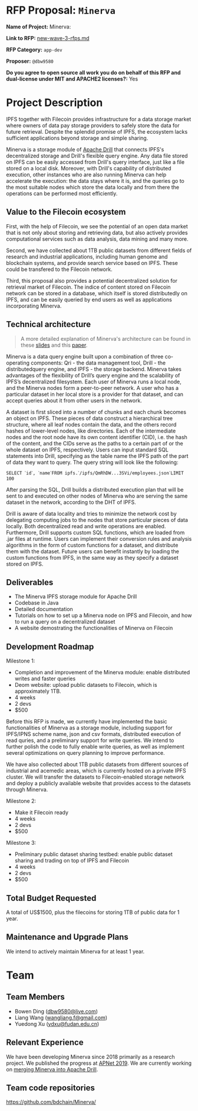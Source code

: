 # RFP Proposal: `Minerva`

**Name of Project:** Minerva: 

**Link to RFP:** [new-wave-3-rfps.md](new-wave-3-rfps.md#expert-use-of-large-data-archives)

**RFP Category:** `app-dev`

**Proposer:** `@dbw9580`

**Do you agree to open source all work you do on behalf of this RFP and dual-license under MIT and APACHE2 licenses?:** Yes

# Project Description

IPFS together with Filecoin provides infrastructure for a data storage market where owners of data pay storage providers to safely store the data for future retrieval. Despite the splendid promise of IPFS, the ecosystem lacks sufficient applications beyond storage and simple sharing.

Minerva is a storage module of [Apache Drill](https://drill.apache.org/) that connects IPFS's decentralized storage and Drill's flexible query engine. Any data file stored on IPFS can be easily accessed from Drill's query interface, just like a file stored on a local disk. Moreover, with Drill's capability of distributed execution, other instances who are also running Minerva can help accelerate the execution: the data stays where it is, and the queries go to the most suitable nodes which store the data locally and from there the operations can be performed most efficiently.

## Value to the Filecoin ecosystem

First, with the help of Filecoin, we see the potential of an open data market that is not only about storing and retrieving data, but also actively provides computational services such as data analysis, data mining and many more.

Second, we have collected about 1TB public datasets from different fields of research and industrial applications, including human genome and blockchain systems, and provide search service based on IPFS. These could be transfered to the Filecoin network.

Third, this proposal also provides a potential decentralized solution for retrieval market of Filecoin. The indice of content stored on Filecoin network can be stored in a database, which itself is stored distributedly on IPFS, and can be easily queried by end users as well as applications incorporating Minerva.


## Technical architecture

> A more detailed explanation of Minerva's architecture can be found in these [slides](https://www.slideshare.net/BowenDing4/minerva-ipfs-storage-plugin-for-ipfs) and this [paper](https://conferences.sigcomm.org/events/apnet2019/posters/7.pdf).

Minerva is a data query engine built upon a combination of three co-operating components: Qri - the data management tool, Drill - the distributedquery engine, and IPFS - the storage backend. Minerva takes advantages of the flexibility of Drill’s query engine and the scalability of IPFS’s decentralized filesystem. Each user of Minerva runs a local node, and the Minerva nodes form a peer-to-peer network. A user who has a particular dataset in her local store is a provider for that dataset, and can accept queries about it from other users in the network.

A dataset is first sliced into a number of chunks and each chunk becomes an object on IPFS. These pieces of data construct a hierarchical tree structure, where all leaf nodes contain the data, and the others record hashes of lower-level nodes, like directories. Each of the intermediate nodes and the root node have its own content identifier (CID), i.e. the hash of the content, and the CIDs serve as the paths to a certain part of or the whole dataset on IPFS, respectively. Users can input standard SQL statements into Drill, specifying as the table name the IPFS path of the part of data they want to query. The query string will look like the following:

```
SELECT ˋidˋ, ˋnameˋFROM ipfs.ˋ/ipfs/QmRhDW...3SVi/employees.jsonˋLIMIT 100
```

After parsing the SQL, Drill builds a distributed execution plan that will be sent to and executed on other nodes of Minerva who are serving the same dataset in the network, according to the DHT of IPFS. 

Drill is aware of data locality and tries to minimize the network cost by delegating computing jobs to the nodes that store particular pieces of data locally. Both decentralized read and write operations are enabled. Furthermore, Drill supports custom SQL functions, which are loaded from .jar files at runtime. Users can implement their conversion rules and analysis algorithms in the form of custom functions for a dataset, and distribute them with the dataset. Future users can benefit instantly by loading the custom functions from IPFS, in the same way as they specify a dataset stored on IPFS.

## Deliverables

* The Minerva IPFS storage module for Apache Drill
* Codebase in Java
* Detailed documentation
* Tutorials on how to set up a Minerva node on IPFS and Filecoin, and how to run a query on a decentralized dataset
* A website demostrating the functionalities of Minerva on Filecoin

## Development Roadmap

Milestone 1:
* Completion and improvement of the Minerva module: enable distributed writes and faster queries
* Deom website: upload public datasets to Filecoin, which is approximately 1TB.
* 4 weeks
* 2 devs
* $500

Before this RFP is made, we currently have implemented the basic functionalities of Minerva as a storage module, including support for IPFS/IPNS scheme name, json and csv formats, distributed execution of read quries, and a preliminary support for write queries. We intend to further polish the code to fully enable write queries, as well as implement several optimizations on query planning to improve performance.

We have also collected about 1TB public datasets from different sources of industrial and acemedic areas, which is currently hosted on a private IPFS cluster. We will transfer the datasets to Filecoin-enabled storage network and deploy a publicly available website that provides access to the datasets through Minerva.

Milestone 2:
* Make it Filecoin ready
* 4 weeks
* 2 devs
* $500

Milestone 3:
* Preliminary public dataset sharing testbed: enable public dataset sharing and trading on top of IPFS and Filecoin
* 4 weeks
* 2 devs
* $500


## Total Budget Requested

A total of US$1500, plus the filecoins for storing 1TB of public data for 1 year.

## Maintenance and Upgrade Plans

We intend to actively maintain Minerva for at least 1 year.

# Team

## Team Members

- Bowen Ding (dbw9580@live.com)
- Liang Wang (wangliang.f@gmail.com)
- Yuedong Xu (ydxu@fudan.edu.cn)

## Relevant Experience

We have been developing Minerva since 2018 primarily as a research project. We published the progress at [APNet 2019](https://conferences.sigcomm.org/events/apnet2019/posters/7.pdf). We are currently working on [merging Minerva into Apache Drill](https://github.com/bdchain/Minerva/issues/2).

## Team code repositories

https://github.com/bdchain/Minerva/


